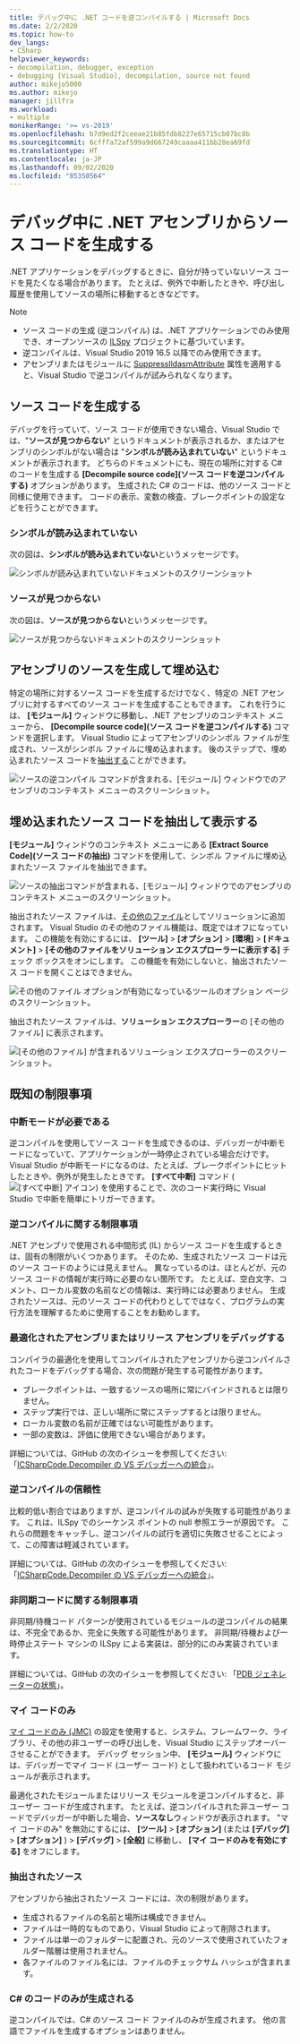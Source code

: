 ```yaml
---
title: デバッグ中に .NET コードを逆コンパイルする | Microsoft Docs
ms.date: 2/2/2020
ms.topic: how-to
dev_langs:
- CSharp
helpviewer_keywords:
- decompilation, debugger, exception
- debugging [Visual Studio], decompilation, source not found
author: mikejo5000
ms.author: mikejo
manager: jillfra
ms.workload:
- multiple
monikerRange: '>= vs-2019'
ms.openlocfilehash: b7d9ed2f2ceeae21b85fdb8227e65715cb07bc8b
ms.sourcegitcommit: 6cfffa72af599a9d667249caaaa411bb28ea69fd
ms.translationtype: HT
ms.contentlocale: ja-JP
ms.lasthandoff: 09/02/2020
ms.locfileid: "85350564"
---
```

# <a name="generate-source-code-from-net-assemblies-while-debugging"></a>デバッグ中に .NET アセンブリからソース コードを生成する

.NET アプリケーションをデバッグするときに、自分が持っていないソース コードを見たくなる場合があります。 たとえば、例外で中断したときや、呼び出し履歴を使用してソースの場所に移動するときなどです。

> [!NOTE]
> * ソース コードの生成 (逆コンパイル) は、.NET アプリケーションでのみ使用でき、オープンソースの [ILSpy](https://github.com/icsharpcode/ILSpy) プロジェクトに基づいています。
> * 逆コンパイルは、Visual Studio 2019 16.5 以降でのみ使用できます。
> * アセンブリまたはモジュールに [SuppressIldasmAttribute](https://docs.microsoft.com/dotnet/api/system.runtime.compilerservices.suppressildasmattribute) 属性を適用すると、Visual Studio で逆コンパイルが試みられなくなります。

## <a name="generate-source-code"></a>ソース コードを生成する

デバッグを行っていて、ソース コードが使用できない場合、Visual Studio では、"**ソースが見つからない**" というドキュメントが表示されるか、またはアセンブリのシンボルがない場合は "**シンボルが読み込まれていない**" というドキュメントが表示されます。 どちらのドキュメントにも、現在の場所に対する C# のコードを生成する **[Decompile source code]\(ソース コードを逆コンパイルする\)** オプションがあります。 生成された C# のコードは、他のソース コードと同様に使用できます。 コードの表示、変数の検査、ブレークポイントの設定などを行うことができます。

### <a name="no-symbols-loaded"></a>シンボルが読み込まれていない

次の図は、**シンボルが読み込まれていない**というメッセージです。

![シンボルが読み込まれていないドキュメントのスクリーンショット](media/decompilation-no-symbol-found.png)

### <a name="source-not-found"></a>ソースが見つからない

次の図は、**ソースが見つからない**というメッセージです。

![ソースが見つからないドキュメントのスクリーンショット](media/decompilation-no-source-found.png)

## <a name="generate-and-embed-sources-for-an-assembly"></a>アセンブリのソースを生成して埋め込む

特定の場所に対するソース コードを生成するだけでなく、特定の .NET アセンブリに対するすべてのソース コードを生成することもできます。 これを行うには、 **[モジュール]** ウィンドウに移動し、.NET アセンブリのコンテキスト メニューから、 **[Decompile source code]\(ソース コードを逆コンパイルする\)** コマンドを選択します。 Visual Studio によってアセンブリのシンボル ファイルが生成され、ソースがシンボル ファイルに埋め込まれます。 後のステップで、埋め込まれたソース コードを[抽出する](#extract-and-view-the-embedded-source-code)ことができます。

![ソースの逆コンパイル コマンドが含まれる、[モジュール] ウィンドウでのアセンブリのコンテキスト メニューのスクリーンショット。](media/decompilation-decompile-source-code.png)

## <a name="extract-and-view-the-embedded-source-code"></a>埋め込まれたソース コードを抽出して表示する

**[モジュール]** ウィンドウのコンテキスト メニューにある **[Extract Source Code]\(ソース コードの抽出\)** コマンドを使用して、シンボル ファイルに埋め込まれたソース ファイルを抽出できます。

![ソースの抽出コマンドが含まれる、[モジュール] ウィンドウでのアセンブリのコンテキスト メニューのスクリーンショット。](media/decompilation-extract-source-code.png)

抽出されたソース ファイルは、[その他のファイル](../ide/reference/miscellaneous-files.md)としてソリューションに追加されます。 Visual Studio のその他のファイル機能は、既定ではオフになっています。 この機能を有効にするには、 **[ツール]**  >  **[オプション]**  >  **[環境]**  >  **[ドキュメント]**  >  **[その他のファイルをソリューション エクスプローラーに表示する]** チェック ボックスをオンにします。 この機能を有効にしないと、抽出されたソース コードを開くことはできません。

![その他のファイル オプションが有効になっているツールのオプション ページのスクリーンショット。](media/decompilation-tools-options-misc-files.png)

抽出されたソース ファイルは、**ソリューション エクスプローラー**の [その他のファイル] に表示されます。

![[その他のファイル] が含まれるソリューション エクスプローラーのスクリーンショット。](media/decompilation-solution-explorer.png)

## <a name="known-limitations"></a>既知の制限事項

### <a name="requires-break-mode"></a>中断モードが必要である

逆コンパイルを使用してソース コードを生成できるのは、デバッガーが中断モードになっていて、アプリケーションが一時停止されている場合だけです。 Visual Studio が中断モードになるのは、たとえば、ブレークポイントにヒットしたときや、例外が発生したときです。 **[すべて中断]** コマンド (![[すべて中断] アイコン](media/decompilation-break-all.png)) を使用することで、次のコード実行時に Visual Studio で中断を簡単にトリガーできます。

### <a name="decompilation-limitations"></a>逆コンパイルに関する制限事項

.NET アセンブリで使用される中間形式 (IL) からソース コードを生成するときは、固有の制限がいくつかあります。 そのため、生成されたソース コードは元のソース コードのようには見えません。 異なっているのは、ほとんどが、元のソース コードの情報が実行時に必要のない箇所です。 たとえば、空白文字、コメント、ローカル変数の名前などの情報は、実行時には必要ありません。 生成されたソースは、元のソース コードの代わりとしてではなく、プログラムの実行方法を理解するために使用することをお勧めします。

### <a name="debug-optimized-or-release-assemblies"></a>最適化されたアセンブリまたはリリース アセンブリをデバッグする

コンパイラの最適化を使用してコンパイルされたアセンブリから逆コンパイルされたコードをデバッグする場合、次の問題が発生する可能性があります。
- ブレークポイントは、一致するソースの場所に常にバインドされるとは限りません。
- ステップ実行では、正しい場所に常にステップするとは限りません。
- ローカル変数の名前が正確ではない可能性があります。
- 一部の変数は、評価に使用できない場合があります。

詳細については、GitHub の次のイシューを参照してください: 「[ICSharpCode.Decompiler の VS デバッガーへの統合](https://github.com/icsharpcode/ILSpy/issues/1901)」。

### <a name="decompilation-reliability"></a>逆コンパイルの信頼性

比較的低い割合ではありますが、逆コンパイルの試みが失敗する可能性があります。 これは、ILSpy でのシーケンス ポイントの null 参照エラーが原因です。  これらの問題をキャッチし、逆コンパイルの試行を適切に失敗させることによって、この障害は軽減されています。

詳細については、GitHub の次のイシューを参照してください: 「[ICSharpCode.Decompiler の VS デバッガーへの統合](https://github.com/icsharpcode/ILSpy/issues/1901)」。

### <a name="limitations-with-async-code"></a>非同期コードに関する制限事項

非同期/待機コード パターンが使用されているモジュールの逆コンパイルの結果は、不完全であるか、完全に失敗する可能性があります。 非同期/待機および一時停止ステート マシンの ILSpy による実装は、部分的にのみ実装されています。 

詳細については、GitHub の次のイシューを参照してください: 「[PDB ジェネレーターの状態](https://github.com/icsharpcode/ILSpy/issues/1422)」。

### <a name="just-my-code"></a>マイ コードのみ

[マイ コードのみ (JMC)](https://docs.microsoft.com/visualstudio/debugger/just-my-code) の設定を使用すると、システム、フレームワーク、ライブラリ、その他の非ユーザーの呼び出しを、Visual Studio にステップオーバーさせることができます。 デバッグ セッション中、 **[モジュール]** ウィンドウには、デバッガーでマイ コード (ユーザー コード) として扱われているコード モジュールが表示されます。

最適化されたモジュールまたはリリース モジュールを逆コンパイルすると、非ユーザー コードが生成されます。 たとえば、逆コンパイルされた非ユーザー コードでデバッガーが中断した場合、**ソースなし**ウィンドウが表示されます。 "マイ コードのみ" を無効にするには、 **[ツール]**  >  **[オプション]** (または **[デバッグ]**  >  **[オプション]** ) > **[デバッグ]**  >  **[全般]** に移動し、 **[マイ コードのみを有効にする]** をオフにします。

### <a name="extracted-sources"></a>抽出されたソース

アセンブリから抽出されたソース コードには、次の制限があります。
- 生成されるファイルの名前と場所は構成できません。
- ファイルは一時的なものであり、Visual Studio によって削除されます。
- ファイルは単一のフォルダーに配置され、元のソースで使用されていたフォルダー階層は使用されません。
- 各ファイルのファイル名には、ファイルのチェックサム ハッシュが含まれます。

### <a name="generated-code-is-c-only"></a>C# のコードのみが生成される
逆コンパイルでは、C# のソース コード ファイルのみが生成されます。 他の言語でファイルを生成するオプションはありません。
